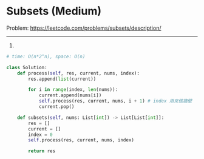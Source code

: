 Subsets (Medium)
===

Problem: https://leetcode.com/problems/subsets/description/

---

1. 
```python
# time: O(n*2^n), space: O(n)

class Solution:
    def process(self, res, current, nums, index): 
        res.append(list(current))

        for i in range(index, len(nums)):
            current.append(nums[i])
            self.process(res, current, nums, i + 1) # index 用來做牆壁
            current.pop()

    def subsets(self, nums: List[int]) -> List[List[int]]:
        res = []
        current = []
        index = 0
        self.process(res, current, nums, index)

        return res
```
